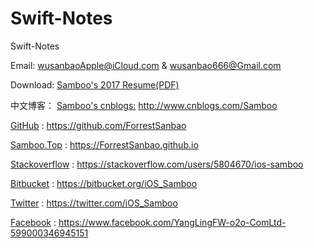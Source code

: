 # Swift-Notes
Swift-Notes

Email: wusanbaoApple@iCloud.com & wusanbao666@Gmail.com

Download: [Samboo's 2017 Resume(PDF)](http://xa-ctfs.ftn.qq.com/ftn_handler/74ca8d9d67c35da7b911a7b2f644236bf5e225c840789637e53a182391e55fea516f8d76b0c5c0f148bc9439fb5b0372783162da2d429837a3f34c18c8ea7ad4/?fname=%E5%90%B4%E4%B8%89%E5%AE%9D2017%E4%B8%AA%E4%BA%BA%E7%AE%80%E5%8E%86.pdf&k=7c61393268e4c8c7b025f02f1437011703595d56040056091a555d01031a075a0e57140b5306561552560e050706000e06520806322133f6d5a9c4839405030900d9cffaf98bc1f8cd4f495654370e&fr=00&&txf_fid=4806eb39e6ea3bab389e0484f433d812b3f27d5b&xffz=273574)

中文博客： [Samboo's cnblogs:](http://www.cnblogs.com/Samboo)  http://www.cnblogs.com/Samboo

[GitHub](https://github.com/ForrestSanbao) : https://github.com/ForrestSanbao

[Samboo.Top](https://ForrestSanbao.github.io) : https://ForrestSanbao.github.io

[Stackoverflow](https://stackoverflow.com/users/5804670/ios-samboo) : https://stackoverflow.com/users/5804670/ios-samboo

[Bitbucket](https://bitbucket.org/iOS_Samboo) : https://bitbucket.org/iOS_Samboo

[Twitter](https://twitter.com/iOS_Samboo) : https://twitter.com/iOS_Samboo

[Facebook](https://www.facebook.com/YangLingFW-o2o-ComLtd-599000346945151) : https://www.facebook.com/YangLingFW-o2o-ComLtd-599000346945151
